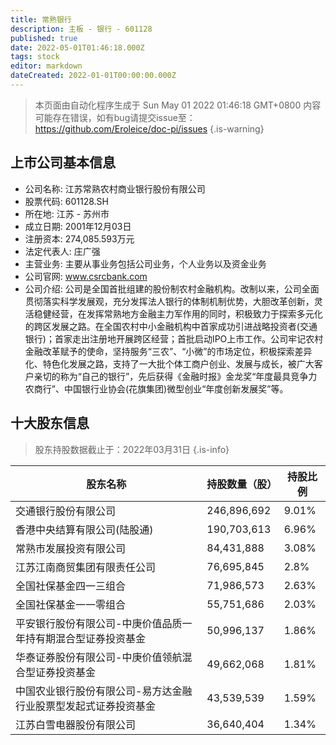 ```yaml
---
title: 常熟银行
description: 主板 - 银行 - 601128
published: true
date: 2022-05-01T01:46:18.000Z
tags: stock
editor: markdown
dateCreated: 2022-01-01T00:00:00.000Z
---
```


> 本页面由自动化程序生成于 Sun May 01 2022 01:46:18 GMT+0800
> 内容可能存在错误，如有bug请提交issue至：https://github.com/Eroleice/doc-pi/issues
{.is-warning}

## 上市公司基本信息
- 公司名称: 江苏常熟农村商业银行股份有限公司
- 股票代码: 601128.SH
- 所在地: 江苏 - 苏州市
- 成立日期: 2001年12月03日
- 注册资本: 274,085.593万元
- 法定代表人: 庄广强
- 主营业务: 主要从事业务包括公司业务，个人业务以及资金业务
- 公司官网: www.csrcbank.com
- 公司介绍: 公司是全国首批组建的股份制农村金融机构。改制以来，公司全面贯彻落实科学发展观，充分发挥法人银行的体制机制优势，大胆改革创新，灵活稳健经营，在发挥常熟地方金融主力军作用的同时，积极致力于探索多元化的跨区发展之路。在全国农村中小金融机构中首家成功引进战略投资者(交通银行)；首家走出注册地开展跨区经营；首批启动IPO上市工作。公司牢记农村金融改革赋予的使命，坚持服务“三农”、“小微”的市场定位，积极探索差异化、特色化发展之路，支持了一大批个体工商户创业、发展与成长，被广大客户亲切的称为“自己的银行”，先后获得《金融时报》金龙奖“年度最具竞争力农商行”、中国银行业协会(花旗集团)微型创业“年度创新发展奖”等。


## 十大股东信息
> 股东持股数据截止于：2022年03月31日
{.is-info}

| 股东名称 | 持股数量（股） | 持股比例 |
| --- | --- | --- |
| 交通银行股份有限公司 | 246,896,692 | 9.01% |
| 香港中央结算有限公司(陆股通) | 190,703,613 | 6.96% |
| 常熟市发展投资有限公司 | 84,431,888 | 3.08% |
| 江苏江南商贸集团有限责任公司 | 76,695,845 | 2.8% |
| 全国社保基金四一三组合 | 71,986,573 | 2.63% |
| 全国社保基金一一零组合 | 55,751,686 | 2.03% |
| 平安银行股份有限公司-中庚价值品质一年持有期混合型证券投资基金 | 50,996,137 | 1.86% |
| 华泰证券股份有限公司-中庚价值领航混合型证券投资基金 | 49,662,068 | 1.81% |
| 中国农业银行股份有限公司-易方达金融行业股票型发起式证券投资基金 | 43,539,539 | 1.59% |
| 江苏白雪电器股份有限公司 | 36,640,404 | 1.34% |




